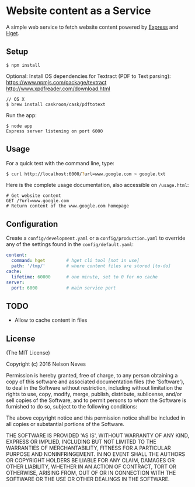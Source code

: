 # Website content as a Service

A simple web service to fetch website content powered by [Express](http://expressjs.com) and [Hget](https://github.com/bevacqua/hget).

## Setup

```
$ npm install
```

Optional: Install OS dependencies for Textract (PDF to Text parsing):
https://www.npmjs.com/package/textract
http://www.xpdfreader.com/download.html

```
// OS X
$ brew install caskroom/cask/pdftotext
```

Run the app:

```
$ node app
Express server listening on port 6000
```

## Usage

For a quick test with the command line, type:

```sh
$ curl http://localhost:6000/?url=www.google.com > google.txt
```

Here is the complete usage documentation, also accessible on `/usage.html`:

```
# Get website content
GET /?url=www.google.com
# Return content of the www.google.com homepage

```

## Configuration

Create a `config/development.yaml` or a `config/production.yaml` to override any of the settings found in the `config/default.yaml`:

```yml
content:
  command: hget        # hget cli tool [not in use]
  path: '/tmp/'        # where content files are stored [to-do]
cache:
  lifetime: 60000      # one minute, set to 0 for no cache
server:
  port: 6000           # main service port
```

## TODO

* Allow to cache content in files

## License

(The MIT License)

Copyright (c) 2016 Nelson Neves

Permission is hereby granted, free of charge, to any person obtaining
a copy of this software and associated documentation files (the
'Software'), to deal in the Software without restriction, including
without limitation the rights to use, copy, modify, merge, publish,
distribute, sublicense, and/or sell copies of the Software, and to
permit persons to whom the Software is furnished to do so, subject to
the following conditions:

The above copyright notice and this permission notice shall be
included in all copies or substantial portions of the Software.

THE SOFTWARE IS PROVIDED 'AS IS', WITHOUT WARRANTY OF ANY KIND,
EXPRESS OR IMPLIED, INCLUDING BUT NOT LIMITED TO THE WARRANTIES OF
MERCHANTABILITY, FITNESS FOR A PARTICULAR PURPOSE AND NONINFRINGEMENT.
IN NO EVENT SHALL THE AUTHORS OR COPYRIGHT HOLDERS BE LIABLE FOR ANY
CLAIM, DAMAGES OR OTHER LIABILITY, WHETHER IN AN ACTION OF CONTRACT,
TORT OR OTHERWISE, ARISING FROM, OUT OF OR IN CONNECTION WITH THE
SOFTWARE OR THE USE OR OTHER DEALINGS IN THE SOFTWARE.
